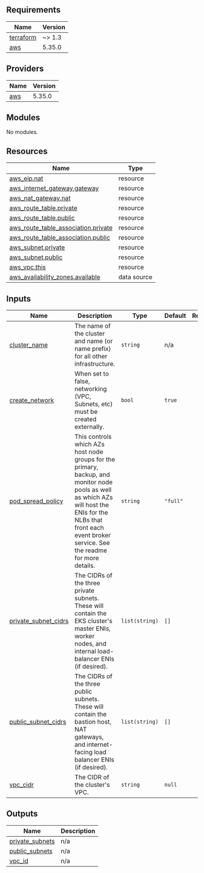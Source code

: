 <!-- BEGIN_TF_DOCS -->
## Requirements

| Name | Version |
|------|---------|
| <a name="requirement_terraform"></a> [terraform](#requirement\_terraform) | ~> 1.3 |
| <a name="requirement_aws"></a> [aws](#requirement\_aws) | 5.35.0 |

## Providers

| Name | Version |
|------|---------|
| <a name="provider_aws"></a> [aws](#provider\_aws) | 5.35.0 |

## Modules

No modules.

## Resources

| Name | Type |
|------|------|
| [aws_eip.nat](https://registry.terraform.io/providers/hashicorp/aws/5.35.0/docs/resources/eip) | resource |
| [aws_internet_gateway.gateway](https://registry.terraform.io/providers/hashicorp/aws/5.35.0/docs/resources/internet_gateway) | resource |
| [aws_nat_gateway.nat](https://registry.terraform.io/providers/hashicorp/aws/5.35.0/docs/resources/nat_gateway) | resource |
| [aws_route_table.private](https://registry.terraform.io/providers/hashicorp/aws/5.35.0/docs/resources/route_table) | resource |
| [aws_route_table.public](https://registry.terraform.io/providers/hashicorp/aws/5.35.0/docs/resources/route_table) | resource |
| [aws_route_table_association.private](https://registry.terraform.io/providers/hashicorp/aws/5.35.0/docs/resources/route_table_association) | resource |
| [aws_route_table_association.public](https://registry.terraform.io/providers/hashicorp/aws/5.35.0/docs/resources/route_table_association) | resource |
| [aws_subnet.private](https://registry.terraform.io/providers/hashicorp/aws/5.35.0/docs/resources/subnet) | resource |
| [aws_subnet.public](https://registry.terraform.io/providers/hashicorp/aws/5.35.0/docs/resources/subnet) | resource |
| [aws_vpc.this](https://registry.terraform.io/providers/hashicorp/aws/5.35.0/docs/resources/vpc) | resource |
| [aws_availability_zones.available](https://registry.terraform.io/providers/hashicorp/aws/5.35.0/docs/data-sources/availability_zones) | data source |

## Inputs

| Name | Description | Type | Default | Required |
|------|-------------|------|---------|:--------:|
| <a name="input_cluster_name"></a> [cluster\_name](#input\_cluster\_name) | The name of the cluster and name (or name prefix) for all other infrastructure. | `string` | n/a | yes |
| <a name="input_create_network"></a> [create\_network](#input\_create\_network) | When set to false, networking (VPC, Subnets, etc) must be created externally. | `bool` | `true` | no |
| <a name="input_pod_spread_policy"></a> [pod\_spread\_policy](#input\_pod\_spread\_policy) | This controls which AZs host node groups for the primary, backup, and monitor node pools as well as which AZs will host the ENIs for the NLBs that front each event broker service. See the readme for more details. | `string` | `"full"` | no |
| <a name="input_private_subnet_cidrs"></a> [private\_subnet\_cidrs](#input\_private\_subnet\_cidrs) | The CIDRs of the three private subnets. These will contain the EKS cluster's master ENIs, worker nodes, and internal load-balancer ENIs (if desired). | `list(string)` | `[]` | no |
| <a name="input_public_subnet_cidrs"></a> [public\_subnet\_cidrs](#input\_public\_subnet\_cidrs) | The CIDRs of the three public subnets. These will contain the bastion host, NAT gateways, and internet-facing load balancer ENIs (if desired). | `list(string)` | `[]` | no |
| <a name="input_vpc_cidr"></a> [vpc\_cidr](#input\_vpc\_cidr) | The CIDR of the cluster's VPC. | `string` | `null` | no |

## Outputs

| Name | Description |
|------|-------------|
| <a name="output_private_subnets"></a> [private\_subnets](#output\_private\_subnets) | n/a |
| <a name="output_public_subnets"></a> [public\_subnets](#output\_public\_subnets) | n/a |
| <a name="output_vpc_id"></a> [vpc\_id](#output\_vpc\_id) | n/a |
<!-- END_TF_DOCS -->